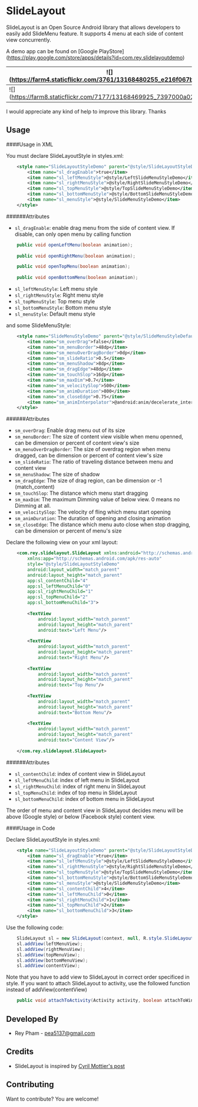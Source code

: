 SlideLayout
===========

SlideLayout is an Open Source Android library that allows developers to easily add SlideMenu feature. It supports 4 menu at each side of content view concurrently.

A demo app can be found on [Google PlayStore] (https://play.google.com/store/apps/details?id=com.rey.slidelayoutdemo)

![] (https://farm4.staticflickr.com/3761/13168480255_e216f067b5.jpg) | ![] (https://farm8.staticflickr.com/7107/13168733084_075e178019.jpg)
------------- | -------------
![] (https://farm8.staticflickr.com/7177/13168469925_7397000a02.jpg)  | ![] (https://farm4.staticflickr.com/3759/13168558143_a95f0d3d31.jpg) 

I would appreciate any kind of help to improve this library. Thanks

Usage
-----

####Usage in XML

You must declare SlideLayoutStyle in styles.xml:

```xml
    <style name="SlideLayoutStyleDemo" parent="@style/SlideLayoutStyleDefault">
        <item name="sl_dragEnable">true</item>
        <item name="sl_leftMenuStyle">@style/LeftSlideMenuStyleDemo</item>        
        <item name="sl_rightMenuStyle">@style/RightSlideMenuStyleDemo</item>  
        <item name="sl_topMenuStyle">@style/TopSlideMenuStyleDemo</item>
        <item name="sl_bottomMenuStyle">@style/BottomSlideMenuStyleDemo</item>
        <item name="sl_menuStyle">@style/SlideMenuStyleDemo</item>
    </style>
```

######Attributes

* `sl_dragEnable`: enable drag menu from the side of content view. If disable, can only open menu by calling function
```java
    public void openLeftMenu(boolean animation);
    
    public void openRightMenu(boolean animation);

    public void openTopMenu(boolean animation);
    
    public void openBottomMenu(boolean animation);
```

* `sl_leftMenuStyle`: Left menu style
* `sl_rightMenuStyle`: Right menu style
* `sl_topMenuStyle`: Top menu style
* `sl_bottomMenuStyle`: Bottom menu style
* `sl_menuStyle`: Default menu style

 and some SlideMenuStyle:

```xml
    <style name="SlideMenuStyleDemo" parent="@style/SlideMenuStyleDefault">
        <item name="sm_overDrag">false</item>
        <item name="sm_menuBorder">48dp</item>
        <item name="sm_menuOverDragBorder">0dp</item>
        <item name="sm_slideRatio">0.5</item>
        <item name="sm_menuShadow">8dp</item>
        <item name="sm_dragEdge">48dp</item>
        <item name="sm_touchSlop">16dp</item>
        <item name="sm_maxDim">0.7</item>
        <item name="sm_velocitySlop">500</item>
        <item name="sm_animDuration">800</item>
        <item name="sm_closeEdge">0.75</item>
        <item name="sm_animInterpolator">@android:anim/decelerate_interpolator</item>
    </style>
```

######Attributes

* `sm_overDrag`: Enable drag menu out of its size
* `sm_menuBorder`: The size of content view visible when menu openned, can be dimension or percent of content view's size
* `sm_menuOverDragBorder`: The size of overdrag region when menu dragged, can be dimension or percent of content view's size
* `sm_slideRatio`: The ratio of traveling distance between menu and content view
* `sm_menuShadow`: The size of shadow
* `sm_dragEdge`: The size of drag region, can be dimension or -1 (match_content)
* `sm_touchSlop`: The distance which menu start dragging
* `sm_maxDim`: The maximum Dimming value of below view. 0 means no Dimming at all.
* `sm_velocitySlop`: The velocity of fling which menu start opening
* `sm_animDuration`: The duration of opening and closing animation
* `sm_closeEdge`: The distance which menu auto close when stop dragging, can be dimension or percent of menu's size

Declare the following view on your xml layout:

```xml
    <com.rey.slidelayout.SlideLayout xmlns:android="http://schemas.android.com/apk/res/android"
        xmlns:app="http://schemas.android.com/apk/res-auto"
        style="@style/SlideLayoutStyleDemo"
        android:layout_width="match_parent"
        android:layout_height="match_parent"
        app:sl_contentChild="4"
        app:sl_leftMenuChild="0"
        app:sl_rightMenuChild="1"
        app:sl_topMenuChild="2"
        app:sl_bottomMenuChild="3">
        
        <TextView 
            android:layout_width="match_parent"
            android:layout_height="match_parent"
            android:text="Left Menu"/>
        
        <TextView 
            android:layout_width="match_parent"
            android:layout_height="match_parent"
            android:text="Right Menu"/>
        
        <TextView 
            android:layout_width="match_parent"
            android:layout_height="match_parent"
            android:text="Top Menu"/>
        
        <TextView 
            android:layout_width="match_parent"
            android:layout_height="match_parent"
            android:text="Bottom Menu"/>
        
        <TextView 
            android:layout_width="match_parent"
            android:layout_height="match_parent"
            android:text="Content View"/>
        
    </com.rey.slidelayout.SlideLayout>
```

######Attributes

* `sl_contentChild`: index of content view in SlideLayout
* `sl_leftMenuChild`: index of left menu in SlideLayout
* `sl_rightMenuChild`:  index of right menu in SlideLayout
* `sl_topMenuChild`:  index of top menu in SlideLayout
* `sl_bottomMenuChild`:  index of bottom menu in SlideLayout

The order of menu and content view in SlideLayout decides menu will be above (Google style) or below (Facebook style) content view.

####Usage in Code

Declare SlideLayoutStyle in styles.xml:

```xml
    <style name="SlideLayoutStyleDemo" parent="@style/SlideLayoutStyleDefault">
        <item name="sl_dragEnable">true</item>
        <item name="sl_leftMenuStyle">@style/LeftSlideMenuStyleDemo</item>        
        <item name="sl_rightMenuStyle">@style/RightSlideMenuStyleDemo</item>  
        <item name="sl_topMenuStyle">@style/TopSlideMenuStyleDemo</item>
        <item name="sl_bottomMenuStyle">@style/BottomSlideMenuStyleDemo</item>
        <item name="sl_menuStyle">@style/SlideMenuStyleDemo</item>
        <item name="sl_contentChild">4</item>
        <item name="sl_leftMenuChild">0</item>
        <item name="sl_rightMenuChild">1</item>
        <item name="sl_topMenuChild">2</item>
        <item name="sl_bottomMenuChild">3</item>
    </style>
```

Use the following code:

```java
    SlideLayout sl = new SlideLayout(context, null, R.style.SlideLayoutStyleDemo);
	sl.addView(leftMenuView);
	sl.addView(rightMenuView);
	sl.addView(topMenuView);
	sl.addView(bottomMenuView);
	sl.addView(contentView);
```

Note that you have to add view to SlideLayout in correct order specificed in style. If you want to attach SlideLayout to activity, use the followed function instead of addView(contentView)

```java
    public void attachToActivity(Activity activity, boolean attachToWindow);
```

Developed By
------------

* Rey Pham - <pea5137@gmail.com>

Credits
-------
* SlideLayout is inspired by [Cyril Mottier's post](http://cyrilmottier.com/2012/05/22/the-making-of-prixing-fly-in-app-menu-part-1/ )

Contributing
------------
Want to contribute? You are welcome!
